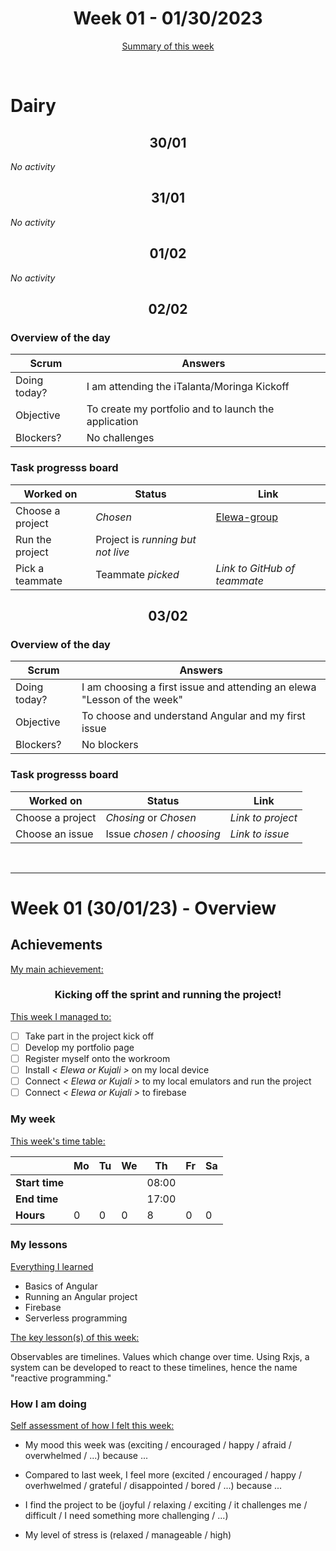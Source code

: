
<!-- 
  Welcome to your weekly agenda.
  In this agenda, you will note down day to day progress.
-->

<h1 align="center">Week 01 - 01/30/2023</h1>

<p align="center"><a href="#summary">Summary of this week</a></p>

<br/>
<!-- 
  -- SECTION: OVERVIEW
  -- For each day, fill out your dairy
  -->

<h1>Dairy</h1>

<h2 align="center">30/01</h2>

*No activity*

<h2 align="center">31/01</h2>

*No activity*

<h2 align="center">01/02</h2>

*No activity*

<h2 align="center">02/02</h2>

### Overview of the day

<!-- Fill out the daily scrum table 
  -- Doing today? - What are you working on today?
  -- Objective?   - What do you hope to achieve today?
  -- Blockers?    - Any blockers? Anywhere you need help?
-->

| Scrum	 | Answers 	| 
|----------	|-------	|
| Doing today? | I am attending the iTalanta/Moringa Kickoff |
| Objective | To create my portfolio and to launch the application |
| Blockers? | No challenges |


### Task progresss board

<!-- List all the tasks and bounties in progress this week -->

| Worked on 	| Status 	| Link 	|
|----------	|-------	|--------	|
| Choose a project | *Chosen* | [Elewa-group](https://github.com/italanta/elewa-group/) |
| Run the project | Project is *running but not live* | |
| Pick a teammate | Teammate *picked* | *Link to GitHub of teammate* |


<h2 align="center">03/02</h2>


### Overview of the day

<!-- Fill out the daily scrum table 
  -- Doing today? - What are you working on today?
  -- Objective?   - What do you hope to achieve today?
  -- Blockers?    - Any blockers? Anywhere you need help?
-->

| Scrum	 | Answers 	| 
|----------	|-------	|
| Doing today? | I am choosing a first issue and attending an elewa "Lesson of the week" |
| Objective | To choose and understand Angular and my first issue |
| Blockers? | No blockers |


### Task progresss board

<!-- List all the tasks and bounties in progress this week -->

| Worked on 	| Status 	| Link 	|
|----------	|-------	|--------	|
| Choose a project | *Chosing* or *Chosen* | *Link to project* |
| Choose an issue | Issue *chosen* / *choosing* | *Link to issue* |

<br/>

<hr id="summary" />
<!-- Fill this section at the end of each week, -->

# Week 01 (30/01/23) - Overview

<!-- What was your main achievement -->
<h2>Achievements</h2>

<u>My main achievement:</u>

<!-- Write the achievement you are most proud off in one line! -->
<h3 align="center">Kicking off the sprint and running the project!</h3>

<!-- List all your achievement -->
<u>This week I managed to:</u>

- [ ] Take part in the project kick off
- [ ] Develop my portfolio page
- [ ] Register myself onto the workroom
- [ ] Install *< Elewa or Kujali >* on my local device
- [ ] Connect *< Elewa or Kujali >* to my local emulators and run the project
- [ ] Connect *< Elewa or Kujali >* to firebase

### My week
<!-- Keep track of your time table daily -->
<u>This week's time table:</u>

|                | Mo | Tu 	| We 	| Th    | Fr | Sa |
|---             |---	|---	|---  |---    |--- |--- |
| **Start time** |    |     |     | 08:00 |    |    |
| **End time**	 |    |     |     | 17:00 |    |    |
| **Hours**	     | 0  | 0   | 0   | 8     | 0  | 0  |

### My lessons
<!-- What did I learn? -->
<u>Everything I learned</u>

- Basics of Angular
- Running an Angular project
- Firebase
- Serverless programming

<u>The key lesson(s) of this week:</u>

Observables are timelines. Values which change over time. Using Rxjs, a system can be developed to react to these timelines, hence the name "reactive programming."

### How I am doing
<!-- How did you feel? -->
<u>Self assessment of how I felt this week:</u>

- My mood this week was (exciting / encouraged / happy / afraid / overwhelmed / ...) because ...
  
- Compared to last week, I feel more (excited / encouraged / happy / overhwelmed / grateful / disappointed / bored / ...) because ...

- I find the project to be (joyful / relaxing / exciting / it challenges me / difficult / I need something more challenging / ...)

- My level of stress is (relaxed / manageable / high) 